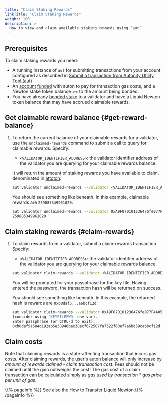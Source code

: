 ```yaml
---
title: "Claim Staking Rewards"
linkTitle: "Claim Staking Rewards"
weight: 100
description: >
  How to view and claim available staking rewards using `aut`
---
```


## Prerequisites

To claim staking rewards you need:

- A running instance of `aut` for submitting transactions from your account configured as described in [Submit a transaction from Autonity Utility Tool (aut)](/account-holders/submit-trans-autcli/)
- An [account](/account-holders//create-acct/) [funded](/account-holders/fund-acct/) with auton to pay for transaction gas costs, and a Newton stake token balance >= to the amount being bonded.
- You have already [bonded stake](/delegators/bond-stake/) to a validator and have a Liquid Newton token balance that may have accrued claimable rewards.


## Get claimable reward balance {#get-reward-balance}

1. To return the current balance of your claimable rewards for a validator, use the `unclaimed-rewards` command to submit a call to query for claimable rewards. Specify:
	- `<VALIDATOR_IDENTIFIER_ADDRESS>`: the validator identifier address of the validator you are querying for your claimable rewards balance.

	It will return the amount of staking rewards you have available to claim, denominated in [attoton](/glossary/#attoton):

	```bash
    aut validator unclaimed-rewards --validator <VALIDATOR_IDENTIFIER_ADDRESS>
    ```

    You should see something like beneath. In this example, claimable rewards are `259885349961020`:

    ```bash
    aut validator unclaimed-rewards --validator 0xA9F070101236476fe077F4A058C0C22E81b8A6C9
    259885349961020
    ```


## Claim staking rewards {#claim-rewards}

1. To claim rewards from a validator, submit a claim-rewards transaction. Specify:
	- `<VALIDATOR_IDENTIFIER_ADDRESS>`: the validator identifier address of the validator you are querying for your claimable rewards balance.

	```bash
    aut validator claim-rewards --validator <VALIDATOR_IDENTIFIER_ADDRESS> | aut tx sign - | aut tx send -
    ```

    You will be prompted for your passphrase for the key file. Having entered the password, the transaction hash will be returned on success.

    You should see something like beneath. In this example, the returned hash is rewards are `0xb0daf5...a6bcf12d`:

    ```bash
    aut validator claim-rewards --validator 0xA9F070101236476fe077F4A058C0C22E81b8A6C9 | aut tx sign - | aut tx send -
    (consider using 'KEYFILEPWD' env var).
    Enter passphrase (or CTRL-d to exit):
    0xb0daf5a584d192ab5e38940bac38acf672507fa7322f60ef7a6bd59ca6bcf12d
    ```


## Claim costs

Note that claiming rewards is a state-affecting transaction that incurs gas costs. After claiming rewards, the user's auton balance will only increase by _amount of rewards claimed - claim transaction cost_. Fees should not be claimed until the gain outweighs the cost! The gas cost of a claim transaction can be calculated simply as _gas used by transaction * gas price per unit of gas_.


{{% pageinfo %}}
See also the How to [Transfer Liquid Newton](/delegators/transfer-lntn/).{{% /pageinfo %}}
